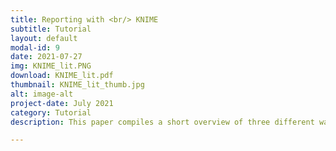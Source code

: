 ```yaml
---
title: Reporting with <br/> KNIME
subtitle: Tutorial
layout: default
modal-id: 9
date: 2021-07-27
img: KNIME_lit.PNG
download: KNIME_lit.pdf
thumbnail: KNIME_lit_thumb.jpg
alt: image-alt
project-date: July 2021
category: Tutorial
description: This paper compiles a short overview of three different ways of integrating data analysis with reporting features in KNIME.

---
```

